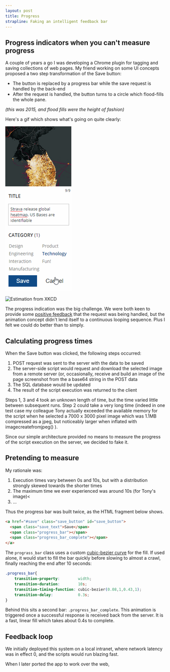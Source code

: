```yaml
---
layout: post
title: Progress
strapline: Faking an intelligent feedback bar 
---
```


## Progress indicators when you can't measure progress ##

A couple of years a go I was developing a Chrome plugin for tagging and saving collections of web pages. My friend working on some UI concepts proposed a two step transformation of the Save button:

* The button is replaced by a progress bar while the save request is handled by the back-end
* After the request is handled, the button turns to a circle which flood-fills the whole pane.

_(this was 2015, and flood fills were the height of fashion)_

Here's a gif which shows what's going on quite clearly:

![Flood fill effect on progress bar](/images/posts/Progress/initial_idea.gif)

![Estimation from XKCD](https://imgs.xkcd.com/comics/estimation.png)

The progress indication was the big challenge. We were both keen to provide some [positive feedback](https://www.smashingmagazine.com/2012/07/are-giving-users-positive-feedback/) that the request was being handled, but the animation concept didn't lend itself to a continuous looping sequence. Plus I felt we could do better than to simply.

## Calculating progress times ##

When the Save button was clicked, the following steps occurred:

1. POST request was sent to the server with the data to be saved
2. The server-side script would request and download the selected image from a remote server (or, occasionally, receive and build an image of the page screenshot from the a base64 string in the POST data
3. The SQL database would be updated
4. The result of the script execution was returned to the client

Steps 1, 3 and 4 took an unknown length of time, but the time varied little between subsequent runs. Step 2 could take a very long time (indeed in one test case my colleague Tony actually exceeded the available memory for the script when he selected a 7000 x 3000 pixel image which was 1.1MB compressed as a jpeg, but noticeably larger when inflated with imagecreatefromjpeg() ).

Since our simple architecture provided no means to measure the progress of the script execution on the server, we decided to fake it.

## Pretending to measure ##

My rationale was:

1. Execution times vary between 0s and 10s, but with a distribution strongly skewed towards the shorter times
2. The maximum time we ever experienced was around 10s (for Tony's image)<
3. ...

Thus the progress bar was built twice, as the HTML fragment below shows.

```html
<a href="#save" class="save_button" id="save_button">
  <span class="save_text">Save</span>
  <span class="progress_bar"></span>
  <span class="progress_bar_complete"></span>
</a>
```

The `prograss_bar` class uses a custom [cubic-bezier curve](http://cubic-bezier.com/?#.08,1,.43,1) for the fill. If used alone, it would start to fill the bar quickly before slowing to almost a crawl, finally reaching the end after 10 seconds:

```css
.progress_bar{
	transition-property: 		width;
	transition-duration: 		10s;
	transition-timing-function: cubic-bezier(0.08,1,0.43,1);
	transition-delay: 			0.3s;
}
```
Behind this sits a second bar: `.progress_bar_complete`. This animation is triggered once a successful response is received back from the server. It is a fast, linear fill which takes about 0.4s to complete.

## Feedback loop ##

We initially deployed this system on a local intranet, where network latency was in effect 0, and the scripts would run blazing fast.

When I later ported the app to work over the web,